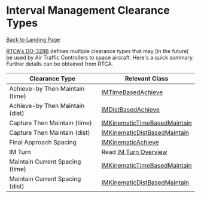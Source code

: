 # Interval Management Clearance Types

[Back to Landing Page](/README.md)

[RTCA's DO-328B](https://my.rtca.org/nc__store?search=do-328) defines multiple clearance types that may (in the future) be used by Air Traffic Controllers to space aircraft. Here's a quick summary. Further details can be obtained from RTCA.

Clearance Type | Relevant Class
--- | ---
Achieve-by Then Maintain (time) | [IMTimeBasedAchieve](https://github.com/mitre/im_sample_algorithm/blob/master/include/imalgs/IMTimeBasedAchieve.h)
Achieve-by Then Maintain (dist) | [IMDistBasedAchieve](https://github.com/mitre/im_sample_algorithm/blob/master/include/imalgs/IMDistBasedAchieve.h)
Capture Then Maintain (time) | [IMKinematicTimeBasedMaintain](https://github.com/mitre/im_sample_algorithm/blob/master/include/imalgs/IMKinematicTimeBasedMaintain.h)
Capture Then Maintain (dist) | [IMKinematicDistBasedMaintain](https://github.com/mitre/im_sample_algorithm/blob/master/include/imalgs/IMKinematicDistBasedMaintain.h)
Final Approach Spacing | [IMKinematicAchieve](https://github.com/mitre/im_sample_algorithm/blob/master/include/imalgs/IMKinematicAchieve.h)
IM Turn | Read [IM Turn Overview](imturn.md)
Maintain Current Spacing (time) | [IMKinematicTimeBasedMaintain](https://github.com/mitre/im_sample_algorithm/blob/master/include/imalgs/IMKinematicTimeBasedMaintain.h)
Maintain Current Spacing (dist) | [IMKinematicDistBasedMaintain](https://github.com/mitre/im_sample_algorithm/blob/master/include/imalgs/IMKinematicDistBasedMaintain.h)
